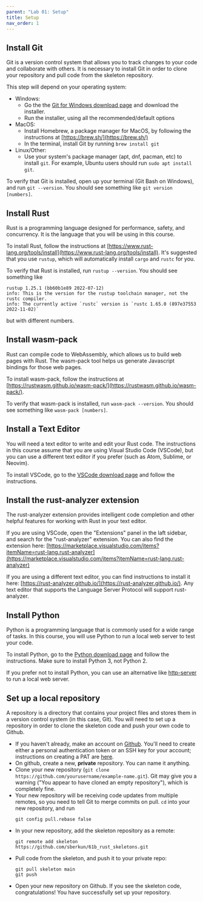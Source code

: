```yaml
---
parent: "Lab 01: Setup"
title: Setup
nav_order: 1
---
```


## Install Git

Git is a version control system that allows you to track changes to your code and collaborate with others. It is necessary to install Git in order to clone your repository and pull code from the skeleton repository.

This step will depend on your operating system:
 - Windows: 
     - Go the the [Git for Windows download page](https://git-scm.com/download/) and download the installer.
     - Run the installer, using all the recommended/default options
 - MacOS: 
     - Install Homebrew, a package manager for MacOS, by following the instructions at [https://brew.sh/](https://brew.sh/)
     - In the terminal, install Git by running `brew install git`
 - Linux/Other:
     - Use your system's package manager (apt, dnf, pacman, etc) to install `git`. For example, Ubuntu users should run `sudo apt install git`.

To verify that Git is installed, open up your terminal (Git Bash on Windows), and run `git --version`. You should see something like `git version [numbers]`.

## Install Rust

Rust is a programming language designed for performance, safety, and concurrency. It is the language that you will be using in this course.

To install Rust, follow the instructions at [https://www.rust-lang.org/tools/install](https://www.rust-lang.org/tools/install). It's suggested that you use `rustup`, which will automatically install `cargo` and `rustc` for you.

To verify that Rust is installed, run `rustup --version`. You should see something like
```
rustup 1.25.1 (bb60b1e89 2022-07-12)
info: This is the version for the rustup toolchain manager, not the rustc compiler.
info: The currently active `rustc` version is `rustc 1.65.0 (897e37553 2022-11-02)`
```
but with different numbers.

## Install wasm-pack

Rust can compile code to WebAssembly, which allows us to build web pages with Rust. The wasm-pack tool helps us generate Javascript bindings for those web pages.

To install wasm-pack, follow the instructions at [https://rustwasm.github.io/wasm-pack/](https://rustwasm.github.io/wasm-pack/).

To verify that wasm-pack is installed, run `wasm-pack --version`. You should see something like `wasm-pack [numbers]`.

## Install a Text Editor

You will need a text editor to write and edit your Rust code. The instructions in this course assume that you are using Visual Studio Code (VSCode), but you can use a different text editor if you prefer (such as Atom, Sublime, or Neovim).

To install VSCode, go to the [VSCode download page](https://code.visualstudio.com/download) and follow the instructions.


## Install the rust-analyzer extension

The rust-analyzer extension provides intelligent code completion and other helpful features for working with Rust in your text editor.

If you are using VSCode, open the "Extensions" panel in the laft sidebar, and search for the "rust-analyzer" extension. You can also find the extension here: [https://marketplace.visualstudio.com/items?itemName=rust-lang.rust-analyzer](https://marketplace.visualstudio.com/items?itemName=rust-lang.rust-analyzer)

If you are using a different text editor, you can find instructions to install it here: [https://rust-analyzer.github.io/](https://rust-analyzer.github.io/). Any text editor that supports the Language Server Protocol will support rust-analyzer.


## Install Python

Python is a programming language that is commonly used for a wide range of tasks. In this course, you will use Python to run a local web server to test your code.

To install Python, go to the [Python download page](https://www.python.org/downloads/) and follow the instructions. Make sure to install Python 3, not Python 2.

If you prefer not to install Python, you can use an alternative like [http-server](https://crates.io/crates/http-server) to run a local web server.


## Set up a local repository

A repository is a directory that contains your project files and stores them in a version control system (in this case, Git). You will need to set up a repository in order to clone the skeleton code and push your own code to Github.

 - If you haven't already, make an account on [Github](https://github.com/). You'll need to create either a personal authentication token or an SSH key for your account; instructions on creating a PAT are [here](https://docs.github.com/en/enterprise-server@3.4/authentication/keeping-your-account-and-data-secure/creating-a-personal-access-token).
 - On github, create a new, **private** repository. You can name it anything.
 - Clone your new repository (`git clone https://github.com/yourusername/example-name.git`). Git may give you a warning ("You appear to have cloned an empty repository"), which is completely fine.
 - Your new repository will be receiving code updates from multiple remotes, so you need to tell Git to merge commits on pull. `cd` into your new repository, and run
    ```
    git config pull.rebase false
    ```
 - In your new repository, add the skeleton repository as a remote:
    ```
    git remote add skeleton https://github.com/sberkun/61b_rust_skeletons.git
    ```
 - Pull code from the skeleton, and push it to your private repo:
    ```
    git pull skeleton main
    git push
    ``` 
 - Open your new repository on Github. If you see the skeleton code, congratulations! You have successfully set up your repository.